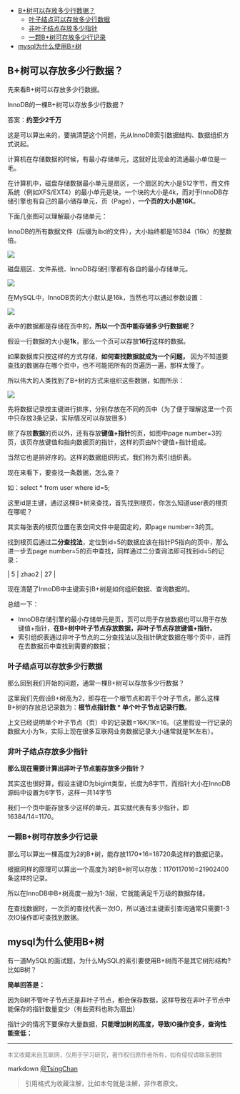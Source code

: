 


<!-- TOC -->

- [B+树可以存放多少行数据？](#b树可以存放多少行数据)
    - [叶子结点可以存放多少行数据](#叶子结点可以存放多少行数据)
    - [非叶子结点存放多少指针](#非叶子结点存放多少指针)
    - [一颗B+树可存放多少行记录](#一颗b树可存放多少行记录)
- [mysql为什么使用B+树](#mysql为什么使用b树)

<!-- /TOC -->


## B+树可以存放多少行数据？

先来看B+树可以存放多少行数据。

InnoDB的一棵B+树可以存放多少行数据？

答案：**约至少2千万**


这是可以算出来的，要搞清楚这个问题，先从InnoDB索引数据结构、数据组织方式说起。

计算机在存储数据的时候，有最小存储单元，这就好比现金的流通最小单位是一毛。

在计算机中，磁盘存储数据最小单元是扇区，一个扇区的大小是512字节，而文件系统（例如XFS/EXT4）的最小单元是块，一个块的大小是4k，而对于InnoDB存储引擎也有自己的最小储存单元，页（Page），**一个页的大小是16K**。

下面几张图可以理解最小存储单元：

InnoDB的所有数据文件（后缀为ibd的文件），大小始终都是16384（16k）的整数倍。


![](https://pic3.zhimg.com/v2-022637c06591fd803742e11ac4b3cf86_b.jpg)

磁盘扇区、文件系统、InnoDB存储引擎都有各自的最小存储单元。



![](https://pic2.zhimg.com/v2-64ecbd48a9512c0f715e729563176e3d_b.jpg)

在MySQL中，InnoDB页的大小默认是16k，当然也可以通过参数设置：



![](https://pic1.zhimg.com/v2-3624b63b847bdb685c84670d2da296b8_b.jpg)

表中的数据都是存储在页中的，**所以一个页中能存储多少行数据呢？**

假设一行数据的大小是**1k**，那么一个页可以存放**16行**这样的数据。

如果数据库只按这样的方式存储，**如何查找数据就成为一个问题，** 因为不知道要查找的数据存在哪个页中，也不可能把所有的页遍历一遍，那样太慢了。

所以伟大的人类找到了B+树的方式来组织这些数据，如图所示：

![](https://pic4.zhimg.com/v2-572d1491defe585a30c0a6f4869336a7_b.jpg)

先将数据记录按主键进行排序，分别存放在不同的页中（为了便于理解这里一个页中只存放3条记录，实际情况可以存放很多）

除了存放**数据**的页以外，还有存放**键值+指针**的页，如图中page number=3的页，该页存放键值和指向数据页的指针，这样的页由N个键值+指针组成。

当然它也是排好序的。这样的数据组织形式，我们称为索引组织表。

现在来看下，要查找一条数据，怎么查？

如：select \* from user where id=5;

这里id是主键，通过这棵B+树来查找，首先找到根页，你怎么知道user表的根页在哪呢？

其实每张表的根页位置在表空间文件中是固定的，即page number=3的页。

找到根页后通过**二分查找法**，定位到id=5的数据应该在指针P5指向的页中，那么进一步去page number=5的页中查找，同样通过二分查询法即可找到id=5的记录：

| 5 | zhao2 | 27 |

现在清楚了InnoDB中主键索引B+树是如何组织数据、查询数据的。

总结一下：

- InnoDB存储引擎的最小存储单元是页，页可以用于存放数据也可以用于存放键值+指针，**在B+树中叶子节点存放数据，非叶子节点存放键值+指针**。
- 索引组织表通过非叶子节点的二分查找法以及指针确定数据在哪个页中，进而在去数据页中查找到需要的数据；


### 叶子结点可以存放多少行数据

那么回到我们开始的问题，通常一棵B+树可以存放多少行数据？

这里我们先假设B+树高为2，即存在一个根节点和若干个叶子节点，那么这棵B+树的存放总记录数为：**根节点指针数 \* 单个叶子节点记录行数**。

上文已经说明单个叶子节点（页）中的记录数=16K/1K=16。（这里假设一行记录的数据大小为1k，实际上现在很多互联网业务数据记录大小通常就是1K左右）。

### 非叶子结点存放多少指针

**那么现在需要计算出非叶子节点能存放多少指针？**

其实这也很好算，假设主键ID为bigint类型，长度为8字节，而指针大小在InnoDB源码中设置为6字节，这样一共14字节

我们一个页中能存放多少这样的单元，其实就代表有多少指针，即16384/14=1170。

### 一颗B+树可存放多少行记录

那么可以算出一棵高度为2的B+树，能存放1170\*16=18720条这样的数据记录。

根据同样的原理可以算出一个高度为3的B+树可以存放：1170117016=21902400条这样的记录。

所以在InnoDB中B+树高度一般为1-3层，它就能满足千万级的数据存储。

在查找数据时，一次页的查找代表一次IO，所以通过主键索引查询通常只需要1-3次IO操作即可查找到数据。


## mysql为什么使用B+树

有一道MySQL的面试题，为什么MySQL的索引要使用B+树而不是其它树形结构?比如B树？


**简单回答是：**

因为B树不管叶子节点还是非叶子节点，都会保存数据，这样导致在非叶子节点中能保存的指针数量变少（有些资料也称为扇出）

指针少的情况下要保存大量数据，**只能增加树的高度，导致IO操作变多，查询性能变低**；


----
<font size=2 color='grey'>本文收藏来自互联网，仅用于学习研究，著作权归原作者所有，如有侵权请联系删除</font>

markdown [@TsingChan](http://www.9ong.com/) 

> 引用格式为收藏注解，比如本句就是注解，非作者原文。
